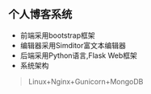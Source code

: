 ## 个人博客系统
- 前端采用bootstrap框架
- 编辑器采用Simditor富文本编辑器
- 后端采用Python语言,Flask Web框架
- 系统架构
> Linux+Nginx+Gunicorn+MongoDB

